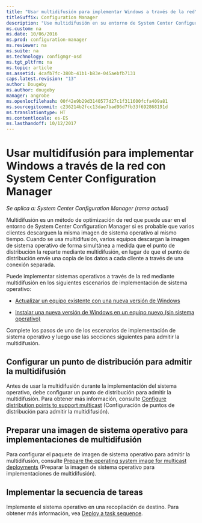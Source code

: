 ```yaml
---
title: "Usar multidifusión para implementar Windows a través de la red"
titleSuffix: Configuration Manager
description: "Use multidifusión en su entorno de System Center Configuration Manager para que varios equipos puedan descargar simultáneamente la imagen de sistema operativo."
ms.custom: na
ms.date: 10/06/2016
ms.prod: configuration-manager
ms.reviewer: na
ms.suite: na
ms.technology: configmgr-osd
ms.tgt_pltfrm: na
ms.topic: article
ms.assetid: 4cafb7fc-380b-41b1-b83e-045aebfb7131
caps.latest.revision: "13"
author: Dougeby
ms.author: dougeby
manager: angrobe
ms.openlocfilehash: 00f42e9b29d3140577d27c1f311600fcfa409a81
ms.sourcegitcommit: c236214b2fcc13dae7bad96d7fb33f692868191d
ms.translationtype: HT
ms.contentlocale: es-ES
ms.lasthandoff: 10/12/2017
---
```

# <a name="use-multicast-to-deploy-windows-over-the-network-with-system-center-configuration-manager"></a>Usar multidifusión para implementar Windows a través de la red con System Center Configuration Manager

*Se aplica a: System Center Configuration Manager (rama actual)*

Multidifusión es un método de optimización de red que puede usar en el entorno de System Center Configuration Manager si es probable que varios clientes descarguen la misma imagen de sistema operativo al mismo tiempo. Cuando se usa multidifusión, varios equipos descargan la imagen de sistema operativo de forma simultánea a medida que el punto de distribución la reparte mediante multidifusión, en lugar de que el punto de distribución envíe una copia de los datos a cada cliente a través de una conexión separada.  

 Puede implementar sistemas operativos a través de la red mediante multidifusión en los siguientes escenarios de implementación de sistema operativo:  

-   [Actualizar un equipo existente con una nueva versión de Windows](refresh-an-existing-computer-with-a-new-version-of-windows.md)  

-   [Instalar una nueva versión de Windows en un equipo nuevo (sin sistema operativo)](install-new-windows-version-new-computer-bare-metal.md)  

 Complete los pasos de uno de los escenarios de implementación de sistema operativo y luego use las secciones siguientes para admitir la multidifusión.  

##  <a name="BKMK_Configure"></a> Configurar un punto de distribución para admitir la multidifusión  
 Antes de usar la multidifusión durante la implementación del sistema operativo, debe configurar un punto de distribución para admitir la multidifusión. Para obtener más información, consulte [Configure distribution points to support multicast](../get-started/prepare-site-system-roles-for-operating-system-deployments.md#BKMK_DPMulticast) (Configuración de puntos de distribución para admitir la multidifusión).  

## <a name="prepare-an-operating-system-image-for-multicast-deployments"></a>Preparar una imagen de sistema operativo para implementaciones de multidifusión  
 Para configurar el paquete de imagen de sistema operativo para admitir la multidifusión, consulte [Prepare the operating system image for multicast deployments](../get-started/manage-operating-system-images.md#BKMK_OSImageMulticast) (Preparar la imagen de sistema operativo para implementaciones de multidifusión).  

##  <a name="BKMK_Deploy"></a> Implementar la secuencia de tareas  
 Implemente el sistema operativo en una recopilación de destino. Para obtener más información, vea [Deploy a task sequence](manage-task-sequences-to-automate-tasks.md#BKMK_DeployTS).  
